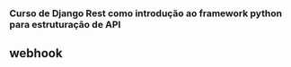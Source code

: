 ### Curso de Django Rest como introdução ao framework python para estruturação de API  

## webhook
